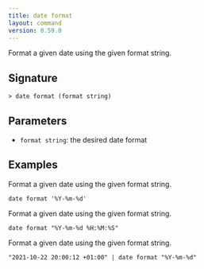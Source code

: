 ```yaml
---
title: date format
layout: command
version: 0.59.0
---
```


Format a given date using the given format string.

## Signature

```> date format (format string)```

## Parameters

 -  `format string`: the desired date format

## Examples

Format a given date using the given format string.
```shell
date format '%Y-%m-%d'
```

Format a given date using the given format string.
```shell
date format "%Y-%m-%d %H:%M:%S"
```

Format a given date using the given format string.
```shell
"2021-10-22 20:00:12 +01:00" | date format "%Y-%m-%d"
```

